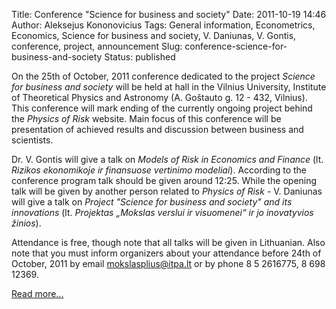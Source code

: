 Title: Conference "Science for business and society"
Date: 2011-10-19 14:46
Author: Aleksejus Kononovicius
Tags: General information, Econometrics, Economics, Science for business and society, V. Daniunas, V. Gontis, conference, project, announcement
Slug: conference-science-for-business-and-society
Status: published

On the 25th of
October, 2011 conference dedicated to the project *Science for business
and society* will be held at hall in the Vilnius University, Institute
of Theoretical Physics and Astronomy (A. Goštauto g. 12 - 432, Vilnius).
This conference will mark ending of the currently ongoing project behind
the *Physics of Risk* website. Main focus of this conference will be
presentation of achieved results and discussion between business and
scientists.<!--more-->

Dr. V. Gontis will give a talk on *Models of Risk in Economics and
Finance* (lt. *Rizikos ekonomikoje ir finansuose vertinimo modeliai*).
According to the conference program talk should be given around 12:25.
While the opening talk will be given by another person related to
*Physics of Risk* - V. Daniunas will give a talk on *Project "Science
for business and society" and its innovations* (lt. *Projektas „Mokslas
verslui ir visuomenei“ ir jo inovatyvios žinios*).

Attendance is free, though note that all talks will be given in
Lithuanian. Also note that you must inform organizers about your
attendance before 24th of October, 2011 by email
<mokslasplius@itpa.lt> or by phone 8 5 2616775, 8 698 12369.

[Read
more...](http://www.mokslasplius.lt/naujienos/konferencija_2011_10_25 "Invitation to the conference on mokslasplius.lt Science news (Lithuanian)")

